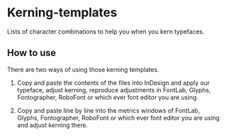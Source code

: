 # Kerning-templates
Lists of character combinations to help you when you kern typefaces.

## How to use
There are two ways of using those kerning templates.

1. Copy and paste the contents of the files into InDesign and apply our typeface, adjust kerning, reproduce adjustments in FontLab, Glyphs, Fontographer, RoboFont or which ever font editor you are using.

2. Copy and paste line by line into the metrics windows of FontLab, Glyphs, Fontographer, RoboFont or which ever font editor you are using and adjust kerning there.
